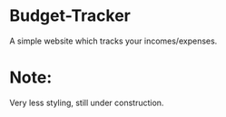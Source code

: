 # Budget-Tracker

A simple website which tracks your incomes/expenses.

# Note:

Very less styling, still under construction.
